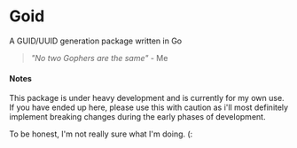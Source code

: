 # Goid
A GUID/UUID generation package written in Go

> *"No two Gophers are the same"* - Me

#### Notes
This package is under heavy development and is currently for my own use. If you have ended up here, please use this with caution as
i'll most definitely implement breaking changes during the early phases of development.

To be honest, I'm not really sure what I'm doing. (:
